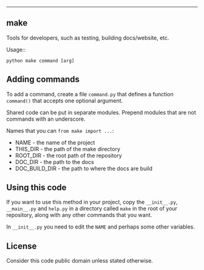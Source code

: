 ----
make
----

Tools for developers, such as testing, building docs/website, etc.

Usage::
    
    python make command [arg]

Adding commands
---------------

To add a command, create a file `command.py` that defines a function
`command()` that accepts one optional argument. 

Shared code can be put in separate modules. Prepend modules that are
not commands with an underscore.

Names that you can `from make import ...`:

* NAME - the name of the project
* THIS_DIR - the path of the make directory
* ROOT_DIR - the root path of the repository
* DOC_DIR - the path to the docs
* DOC_BUILD_DIR - the path to where the docs are build

Using this code
---------------

If you want to use this method in your project, copy the `__init__.py`,
`__main__.py` and `help.py` in a directory called `make` in the root
of your repository, along with any other commands that you want.

In `__init__.py` you need to edit the `NAME` and perhaps some other
variables.

License
-------

Consider this code public domain unless stated otherwise.
